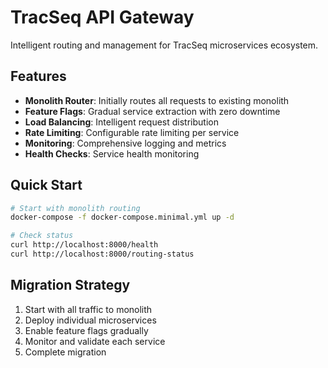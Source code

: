 # TracSeq API Gateway

Intelligent routing and management for TracSeq microservices ecosystem.

## Features

- **Monolith Router**: Initially routes all requests to existing monolith
- **Feature Flags**: Gradual service extraction with zero downtime
- **Load Balancing**: Intelligent request distribution
- **Rate Limiting**: Configurable rate limiting per service
- **Monitoring**: Comprehensive logging and metrics
- **Health Checks**: Service health monitoring

## Quick Start

```bash
# Start with monolith routing
docker-compose -f docker-compose.minimal.yml up -d

# Check status
curl http://localhost:8000/health
curl http://localhost:8000/routing-status
```

## Migration Strategy

1. Start with all traffic to monolith
2. Deploy individual microservices
3. Enable feature flags gradually
4. Monitor and validate each service
5. Complete migration 
